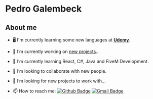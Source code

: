 # Pedro Galembeck

## About me

- 🖥 I'm currently learning some new languages at [**Udemy**](https://www.udemy.com/).

- 🔭 I’m currently working on <a href="https://github.com/LDNzera?tab=repositories/">new projects</a>... 

- 🌱 I’m currently learning React, C#, Java and FiveM Development.

- 👯 I’m looking to collaborate with new people.

- 🤔 I’m looking for new projects to work with...

- 📫 How to reach me: [![Github Badge](https://img.shields.io/badge/-Github-000?style=flat-square&logo=Github&logoColor=white&link=https://github.com/LDNzera)](https://github.com/LDNzera)
[![Gmail Badge](https://img.shields.io/badge/-Gmail-c14438?style=flat-square&logo=Gmail&logoColor=white&link=mailto:gabrielgiraud71@gmail.com)](mailto:galembeckpedro@gmail.com)
